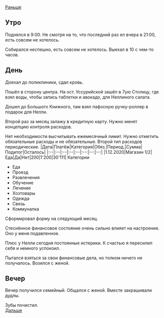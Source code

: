 [Раньше](2020.11.28.md)  
## Утро
Поднялся в 9:00. Не смотря на то, что последний раз ел вчера в 21:00, есть совсем не хотелось.

Собирался неспешно, есть совсем не хотелось. Выехал в 10 с чем-то часов.
## День
Доехал до поликлиники, сдал кровь.

Пошёл в сторону центра. На ост. Уссурийской зашёл в 7ую Столицу, где взял воды, чтобы запись таблетки и авокадо, для Неллиного салата.

Дошел до Большого Книжного, там взял пафосную ручку-роллер в подарок для Нелли.

Второй раз за месяц залажу в кредитную карту.
Нужно менят концепцию контроля расходов.

Нет необходимости высчитывать ежемесячный лимит. Нужно отметить обязательные расходы и не обязательные. Второй тип расходов периодические.
|Дата|Платёж|Категория|Обяз.|Период.|Сумма|Подитог|Осталось| 
|:--|:--|:--|:--|:--|:--:|--:|--:|
|1.12.2020|Магазин 1/2|Еда|Да|Нет|200|1'200|30'111|
Категории
 - Еда
 - Проезд
 - Развлечения
 - Обучение
 - Лечение
 - Хозтовары
 - Одежда
 - Связь
 - Коммуналка

Сформировал форму на следующий месяц.

Стеснённое финансовое состояние очень сильно влияет на настроение. Оно у меня подавленное.

Плюс у Нелли сегодня постоянные истерики. К счастью я пересилил себя и немного успокоил.

Пытался взяться за свои финансовые дела, но толком ничего не получалось. Возился с женой.
## Вечер
Вечер получился семейный. Общался с женой. Вместе закрашивали дудлы.

Зубы почистил.  
[Дальше](2020.11.30.md)
